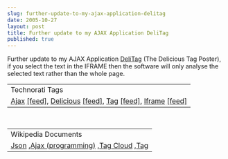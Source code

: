 ```yaml
---
slug: further-update-to-my-ajax-application-delitag
date: 2005-10-27
layout: post
title: Further update to my AJAX Application DeliTag
published: true
---
```

Further update to my AJAX Application <a href="http://www.kinlan.co.uk/AjaxExperiments/DeliTag">DeliTag</a> (The Delicious Tag Poster), if you select the text in the IFRAME then the software will only analyse the selected text rather than the whole page.<p /><table class="TechnoratiHead TagHeader">
<tr><td>Technorati Tags</td></tr>
<tr class="Technorati"><td>
<a href="http://www.technorati.com/tag/Ajax" class="Tag" rel="tag">Ajax</a> <a href="http://feeds.technorati.com/feed/posts/tag/Ajax" class="Tag">[feed]</a>, <a href="http://www.technorati.com/tag/Delicious" class="Tag" rel="tag">Delicious</a> <a href="http://feeds.technorati.com/feed/posts/tag/Delicious" class="Tag">[feed]</a>, <a href="http://www.technorati.com/tag/Tag" class="Tag" rel="tag">Tag</a> <a href="http://feeds.technorati.com/feed/posts/tag/Tag" class="Tag">[feed]</a>, <a href="http://www.technorati.com/tag/Iframe" class="Tag" rel="tag">Iframe</a> <a href="http://feeds.technorati.com/feed/posts/tag/Iframe" class="Tag">[feed]</a>
</td></tr>
</table><br /><table class="TechnoratiHead TagHeader">
<tr><td>Wikipedia Documents</td></tr>
<tr class="Technorati"><td>
<a href="http://en.wikipedia.org/wiki/JSON">Json</a> ,<a href="http://en.wikipedia.org/wiki/Ajax_(programming)">Ajax (programming)</a> ,<a href="http://en.wikipedia.org/wiki/Tag_cloud">Tag Cloud</a> ,<a href="http://en.wikipedia.org/wiki/Tag">Tag</a>
</td></tr>
</table><div class="blogger-post-footer"><img class="posterous_download_image" src="https://blogger.googleusercontent.com/tracker/8109338-113044656319946606?l=www.kinlan.co.uk%2Findex.html" height="1" alt="" width="1" /></div>

